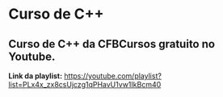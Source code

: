 # Curso de C++
## Curso de C++ da CFBCursos gratuito no Youtube.

**Link da playlist:** https://youtube.com/playlist?list=PLx4x_zx8csUjczg1qPHavU1vw1IkBcm40
